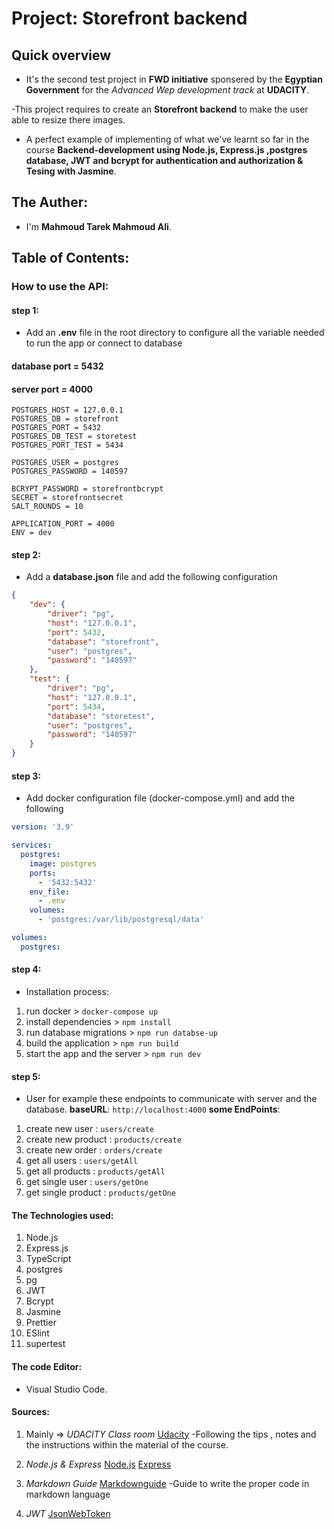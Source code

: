 # Project: Storefront backend

## Quick overview

- It's the second test project in **FWD initiative** sponsered by the **Egyptian Government** for the _Advanced Wep development track_ at **UDACITY**.

-This project requires to create an **Storefront backend** to make the user able to resize there images.

- A perfect example of implementing of what we've learnt so far in the course **Backend-development using Node.js, Express.js ,postgres database, JWT and bcrypt for authentication and authorization & Tesing with Jasmine**.

## The Auther:

- I'm **Mahmoud Tarek Mahmoud Ali**.

## Table of Contents:

### How to use the API:
#### step 1:
- Add an **.env** file in the root directory to configure all the variable needed to run the app or connect to database

#### database port = 5432
#### server port = 4000

``` .env
POSTGRES_HOST = 127.0.0.1
POSTGRES_DB = storefront
POSTGRES_PORT = 5432
POSTGRES_DB_TEST = storetest
POSTGRES_PORT_TEST = 5434

POSTGRES_USER = postgres
POSTGRES_PASSWORD = 140597

BCRYPT_PASSWORD = storefrontbcrypt
SECRET = storefrontsecret
SALT_ROUNDS = 10

APPLICATION_PORT = 4000
ENV = dev
```

#### step 2:
- Add a **database.json** file and add the following configuration

``` .json
{
    "dev": {
        "driver": "pg",
        "host": "127.0.0.1",
        "port": 5432,
        "database": "storefront",
        "user": "postgres",
        "password": "140597"
    },
    "test": {
        "driver": "pg",
        "host": "127.0.0.1",
        "port": 5434,
        "database": "storetest",
        "user": "postgres",
        "password": "140597"
    }
}
```
#### step 3:
- Add docker configuration file (docker-compose.yml) and add the following

``` .yml
version: '3.9'

services:
  postgres:
    image: postgres
    ports:
      - '5432:5432'
    env_file:
      - .env
    volumes:
      - 'postgres:/var/lib/postgresql/data'

volumes:
  postgres:

```
#### step 4:
- Installation process:
1. run docker > ```docker-compose up```
2. install dependencies > ```npm install ```
3. run database migrations > ```npm run databse-up```
4. build the application > ```npm run build ```
5. start the app and the server > ``` npm run dev ```

#### step 5:
- User for example these endpoints to communicate with server and the database.
**baseURL**: ```http://localhost:4000```
**some EndPoints**:
1. create new user : ```users/create```
1. create new product : ```products/create```
1. create new order : ```orders/create```
1. get all users : ```users/getAll```
1. get all products : ```products/getAll```
1. get single user : ```users/getOne```
1. get single product : ```products/getOne```

#### The Technologies used:

1. Node.js
2. Express.js
3. TypeScript
4. postgres
5. pg
6. JWT
7. Bcrypt
8. Jasmine
9. Prettier
10. ESlint
11. supertest


#### The code Editor:

- Visual Studio Code.

#### Sources:

1. Mainly => _UDACITY Class room_
   [Udacity](https://classroom.udacity.com/me)
   -Following the tips , notes and the instructions within the material of the course.

2. _Node.js & Express_
   [Node.js](https://nodejs.org/en/about/)
   [Express](https://expressjs.com/)

3. _Markdown Guide_
   [Markdownguide](https://www.markdownguide.org/cheat-sheet/)
   -Guide to write the proper code in markdown language

4. _JWT_ 
   [JsonWebToken](https://jwt.io/)

